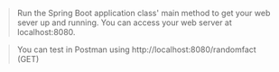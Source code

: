 >Run the Spring Boot application class' main method to get your web sever up and running.
>You can access your web server at localhost:8080.

>You can test in Postman using 
http://localhost:8080/randomfact (GET)
